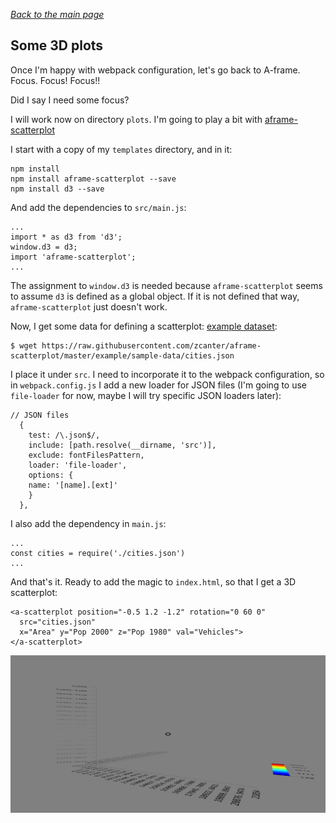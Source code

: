 
*[Back to the main page](../README.md)*


## Some 3D plots

Once I'm happy with webpack configuration,
let's go back to A-frame.
Focus. Focus! Focus!!

Did I say I need some focus?

I will work now on directory `plots`.
I'm going to play a bit with
[aframe-scatterplot](https://www.npmjs.com/package/aframe-scatterplot)

I start with a copy of my `templates` directory, and in it:

```
npm install
npm install aframe-scatterplot --save
npm install d3 --save
```

And add the dependencies to `src/main.js`:

```
...
import * as d3 from 'd3';
window.d3 = d3;
import 'aframe-scatterplot';
...
```

The assignment to `window.d3` is needed because `aframe-scatterplot`
seems to assume `d3` is defined as a global object.
If it is not defined that way, `aframe-scatterplot` just doesn't work.

Now, I get some data for defining a scatterplot:
[example dataset](https://raw.githubusercontent.com/zcanter/aframe-scatterplot/master/example/sample-data/cities.json):

```
$ wget https://raw.githubusercontent.com/zcanter/aframe-scatterplot/master/example/sample-data/cities.json
```

I place it under `src`.
I need to incorporate it to the webpack configuration,
so in `webpack.config.js` I add a new loader for JSON files
(I'm going to use `file-loader` for now,
maybe I will try specific JSON loaders later):

```
// JSON files
  {
    test: /\.json$/,
    include: [path.resolve(__dirname, 'src')],
    exclude: fontFilesPattern,
    loader: 'file-loader',
    options: {
    name: '[name].[ext]'
    }
  },
```

I also add the dependency in `main.js`:

```
...
const cities = require('./cities.json')
...
```

And that's it. Ready to add the magic to `index.html`,
so that I get a 3D scatterplot:

```
<a-scatterplot position="-0.5 1.2 -1.2" rotation="0 60 0"
  src="cities.json"
  x="Area" y="Pop 2000" z="Pop 1980" val="Vehicles">
</a-scatterplot>
```

![Simple scatterplot](../screenshots/scatterplot.png)
